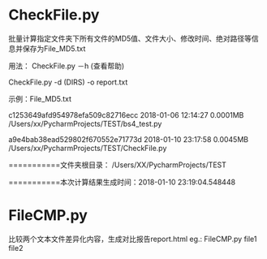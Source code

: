 # CheckFile.py
批量计算指定文件夹下所有文件的MD5值、文件大小、修改时间、绝对路径等信息并保存为File_MD5.txt

用法：
CheckFile.py －h (查看帮助)

CheckFile.py -d (DIRS) -o report.txt

示例：File_MD5.txt


c1253649afd954978efa509c82716ecc  2018-01-06 12:14:27  0.0001MB /Users/xx/PycharmProjects/TEST/bs4_test.py


a9e4bab38ead529802f670552e71773d  2018-01-10 23:17:58  0.0045MB /Users/xx/PycharmProjects/TEST/CheckFile.py


===========文件夹根目录： /Users/XX/PycharmProjects/TEST 


===========本次计算结果生成时间：2018-01-10 23:19:04.548448
# FileCMP.py
比较两个文本文件差异化内容，生成对比报告report.html
eg.: FileCMP.py file1 file2
